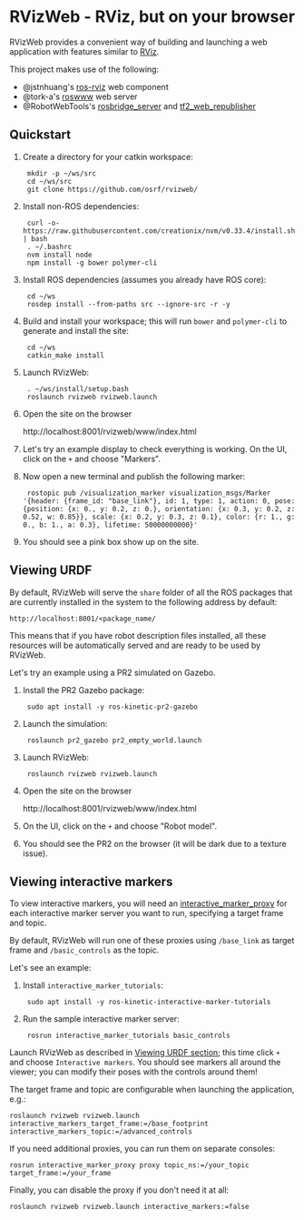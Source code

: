 # RVizWeb - RViz, but on your browser

RVizWeb provides a convenient way of building and launching a web application
with features similar to [RViz](https://github.com/ros-visualization/rviz).

This project makes use of the following:

* @jstnhuang's [ros-rviz](https://github.com/jstnhuang/ros-rviz) web component
* @tork-a's [roswww](https://github.com/tork-a/roswww) web server
* @RobotWebTools's [rosbridge_server](https://github.com/RobotWebTools/rosbridge_suite)
  and [tf2_web_republisher](https://github.com/RobotWebTools/tf2_web_republisher)

## Quickstart

1. Create a directory for your catkin workspace:

        mkdir -p ~/ws/src
        cd ~/ws/src
        git clone https://github.com/osrf/rvizweb/

1. Install non-ROS dependencies:

        curl -o- https://raw.githubusercontent.com/creationix/nvm/v0.33.4/install.sh | bash
        . ~/.bashrc
        nvm install node
        npm install -g bower polymer-cli

1. Install ROS dependencies (assumes you already have ROS core):

        cd ~/ws
        rosdep install --from-paths src --ignore-src -r -y

1. Build and install your workspace; this will run `bower` and `polymer-cli`
   to generate and install the site:

        cd ~/ws
        catkin_make install

1. Launch RVizWeb:

        . ~/ws/install/setup.bash
        roslaunch rvizweb rvizweb.launch

1. Open the site on the browser

    http://localhost:8001/rvizweb/www/index.html

1. Let's try an example display to check everything is working. On the UI, click on the `+` and choose "Markers".

1. Now open a new terminal and publish the following marker:

        rostopic pub /visualization_marker visualization_msgs/Marker '{header: {frame_id: "base_link"}, id: 1, type: 1, action: 0, pose: {position: {x: 0., y: 0.2, z: 0.}, orientation: {x: 0.3, y: 0.2, z: 0.52, w: 0.85}}, scale: {x: 0.2, y: 0.3, z: 0.1}, color: {r: 1., g: 0., b: 1., a: 0.3}, lifetime: 50000000000}'

1. You should see a pink box show up on the site.

## Viewing URDF

By default, RVizWeb will serve the `share` folder of all the ROS packages that
are currently installed in the system to the following address by default:

    http://localhost:8001/<package_name/

This means that if you have robot description files installed, all these resources
will be automatically served and are ready to be used by RVizWeb.

Let's try an example using a PR2 simulated on Gazebo.

1. Install the PR2 Gazebo package:

        sudo apt install -y ros-kinetic-pr2-gazebo

1. Launch the simulation:

        roslaunch pr2_gazebo pr2_empty_world.launch

1. Launch RVizWeb:

        roslaunch rvizweb rvizweb.launch

1. Open the site on the browser

    http://localhost:8001/rvizweb/www/index.html

1. On the UI, click on the `+` and choose "Robot model".

1. You should see the PR2 on the browser (it will be dark due to a texture issue).

## Viewing interactive markers

To view interactive markers, you will need an [interactive_marker_proxy](https://wiki.ros.org/interactive_marker_proxy) for
each interactive marker server you want to run, specifying a target frame and topic.

By default, RVizWeb will run one of these proxies using `/base_link` as target frame and `/basic_controls` as the topic.

Let's see an example:

1. Install `interactive_marker_tutorials`:

        sudo apt install -y ros-kinetic-interactive-marker-tutorials

1. Run the sample interactive marker server:

        rosrun interactive_marker_tutorials basic_controls

Launch RVizWeb as described in [Viewing URDF section](#viewing-urdf); this time click `+` and choose `Interactive markers`.
You should see markers all around the viewer; you can modify their poses with the controls around them!

The target frame and topic are configurable when launching the application, e.g.:

    roslaunch rvizweb rvizweb.launch interactive_markers_target_frame:=/base_footprint interactive_markers_topic:=/advanced_controls

If you need additional proxies, you can run them on separate consoles:

    rosrun interactive_marker_proxy proxy topic_ns:=/your_topic target_frame:=/your_frame

Finally, you can disable the proxy if you don't need it at all:

    roslaunch rvizweb rvizweb.launch interactive_markers:=false
